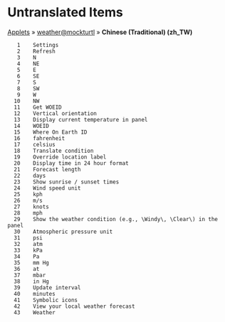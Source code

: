 # Untranslated Items
[Applets](../../../README.md) &#187; [weather@mockturtl](../README.md) &#187; **Chinese (Traditional) (zh_TW)**

       1	Settings
       2	Refresh
       3	N
       4	NE
       5	E
       6	SE
       7	S
       8	SW
       9	W
      10	NW
      11	Get WOEID
      12	Vertical orientation
      13	Display current temperature in panel
      14	WOEID
      15	Where On Earth ID
      16	fahrenheit
      17	celsius
      18	Translate condition
      19	Override location label
      20	Display time in 24 hour format
      21	Forecast length
      22	days
      23	Show sunrise / sunset times
      24	Wind speed unit
      25	kph
      26	m/s
      27	knots
      28	mph
      29	Show the weather condition (e.g., \Windy\, \Clear\) in the panel
      30	Atmospheric pressure unit
      31	psi
      32	atm
      33	kPa
      34	Pa
      35	mm Hg
      36	at
      37	mbar
      38	in Hg
      39	Update interval
      40	minutes
      41	Symbolic icons
      42	View your local weather forecast
      43	Weather
